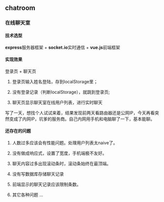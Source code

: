## chatroom

### 在线聊天室

#### 技术选型

**express**服务器框架 + **socket.io**实时通信 + **vue.js**前端框架

#### 实现效果

登录页 + 聊天页

1. 登录页输入姓名登陆，存到localStorage里；

2. 没有登录记录（判断localStorage），就跳到登录页;

3. 聊天页显示聊天室在线用户列表，进行实时聊天

写了一天，想找个人试试来着，结果发现前两天看路由器还是公网IP，今天再看突然变成了内网IP，坑爹的服务商。自己内网用手机和电脑聊了一下，基本能聊。

#### 还存在的问题

1. 人数过多应该会有性能问题。处理用户列表太naive了。

2. 没有做成响应式，设置了宽度，手机端极不友好。

3. 聊天内容过多出现滚动条时，滚动条始终在最顶端。

4. 没有写数据库存储聊天记录

5. 前端显示的聊天记录应该限制条数。

6. 其它各种问题 ...
